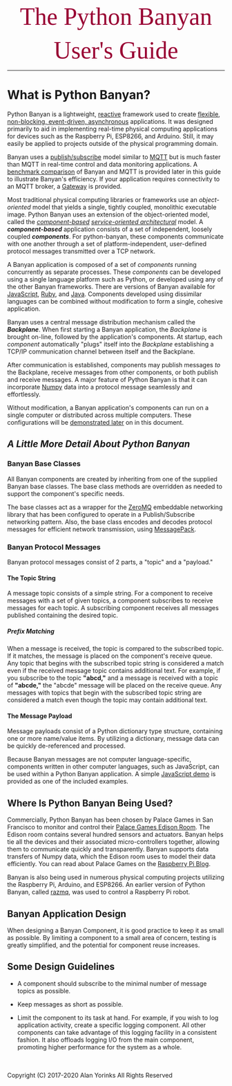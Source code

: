 

</p>
<p align="center">
  <span style="color:#990033; font-family:Georgia; font-size:4em;">The Python Banyan</span>
</p>
<p align="center">
<span style="color:#990033; font-family:Georgia; font-size:4em;">User's Guide</span>
</p>



-------------------------------------------------

# What is Python Banyan?
Python Banyan is a lightweight, [reactive](https://gist.github.com/staltz/868e7e9bc2a7b8c1f754) framework used to
create [flexible](http://ptgmedia.pearsoncmg.com/images/9780134602417/samplepages/9780134602417.pdf), [non-blocking, event-driven,
asynchronous](https://www.allthingsdistributed.com/historical/archives/000486.html) applications.
It was designed primarily to aid in implementing real-time physical computing applications
 for devices such as
 the Raspberry Pi, ESP8266,  and Arduino.
Still, it may easily be applied to projects outside of the physical programming domain.

Banyan uses a [publish/subscribe](https://en.wikipedia.org/wiki/Publish%E2%80%93subscribe_pattern)
 model similar to [MQTT](https://en.wikipedia.org/wiki/MQTT) but is much faster than MQTT in
 real-time control and data monitoring applications.
 A [benchmark comparison](benchmark/#benchmark) of Banyan
and MQTT is provided later in this guide to illustrate Banyan's efficiency.
If your application requires connectivity to an MQTT broker, a [Gateway](example10) is provided.

Most traditional physical computing libraries or frameworks use an *object-oriented* model
that yields a single,
tightly coupled, monolithic executable image. Python Banyan uses an extension of the object-oriented model, called
the *[component-based](https://en.wikipedia.org/wiki/Component-based_software_engineering) [service-oriented architectural](https://en.wikipedia.org/wiki/Service-oriented_architecture)*
model. A ***component-based*** application consists of a set of independent, loosely
coupled ***components***. For python-banyan, these components communicate with one another through a set
of platform-independent, user-defined protocol messages transmitted over a TCP network.

A Banyan application is composed of a set of *components* running concurrently as separate processes.
These *components* can be developed using a single language platform such as Python, or developed using any of the other Banyan frameworks.
There are versions of Banyan available for [JavaScript](https://github.com/MrYsLab/js-banyan), [Ruby](https://github.com/MrYsLab/rb_banyan),
 and [Java](https://github.com/MrYsLab/javabanyan). Components developed using dissimilar languages can be combined
 without modification to form a single, cohesive application.

Banyan uses a central message distribution mechanism called the ***Backplane***. When first starting a Banyan application,
the *Backplane* is brought on-line, followed by
the application's components.
At startup, each
 *component* automatically
"plugs" itself into the *Backplane* establishing a TCP/IP communication channel between itself and the Backplane.

After communication is established, components may publish messages *to* the Backplane, receive messages from other components, or both
publish and receive messages. A major feature of Python Banyan
is that it can incorporate [Numpy](http://www.numpy.org/) data into a protocol message
 seamlessly and effortlessly.

Without modification, a Banyan application's components can run on a single computer or distributed across multiple computers.
These configurations will be [demonstrated later](example3/) on in this document.


## *A Little More Detail About Python Banyan*

### Banyan Base Classes
All Banyan components are created by inheriting from one of the supplied Banyan base classes.
 The base class methods are overridden as needed to
 support the component's specific needs.

The base classes act as a wrapper for the [ZeroMQ](http://zeromq.org/) embeddable networking library that has been configured
 to operate in a Publish/Subscribe networking pattern.
Also, the base class encodes and decodes protocol messages for efficient network transmission,
using [MessagePack](https://msgpack.org/index.html).

### Banyan Protocol Messages

Banyan protocol messages consist of 2 parts, a "topic" and a "payload."

#### The Topic String

A message topic consists of a simple string. For a component to receive messages
with a set of given topics, a component
subscribes to receive messages for each topic. A subscribing component receives all messages published
containing the desired topic.

##### Prefix Matching
When a message is received, the topic is compared to the subscribed topic. If it matches,
the message is placed on the component's receive queue. Any topic that begins with the subscribed topic string
is considered a match even if the received message topic contains additional text.
 For example, if you subscribe to the topic **"abcd,"** and a message is received
with a topic of **"abcde,"** the "abcde" message will be placed on the receive queue. Any messages with topics
that begin with the subscribed topic string are considered a match even though the topic may contain additional text.

#### The Message Payload

 Message payloads consist of a Python dictionary type structure, containing one or more name/value items.
 By utilizing a dictionary, message data can be quickly de-referenced and processed.

 Because Banyan messages are not computer language-specific, components written in other computer languages, such as
 JavaScript, can be used within a Python Banyan application. A simple [JavaScript demo](example4/) is provided as one
 of the included examples.

## Where Is Python Banyan Being Used?
Commercially, Python Banyan has been chosen by Palace Games in San Francisco to monitor and control
their [Palace Games Edison Room](https://palace-games.com/edison-escape-room/).
 The Edison room contains several hundred sensors and actuators. Banyan helps tie all the devices
and their associated micro-controllers together, allowing them to
communicate quickly and transparently. Banyan supports data transfers of Numpy data,
which the Edison
room uses to model their data efficiently. You can read about Palace Games on the
[Raspberry Pi Blog](https://www.raspberrypi.org/blog/raspberry-pi-escape-room/).

Banyan is also being used in numerous physical computing projects utilizing the Raspberry Pi, Arduino, and ESP8266.
An earlier version of Python Banyan, called [razmq](https://github.com/MrYsLab/razmq), was used to control a Raspberry Pi robot.

## Banyan Application Design

When designing a Banyan Component, it is good practice to keep it as small as
possible. By limiting a component to a small area of concern, testing is greatly
simplified, and the potential for component reuse increases.

## Some Design Guidelines

* A component should subscribe to the minimal number of message topics as possible.

* Keep messages as short as possible.

* Limit the component to its task at hand. For example, if you wish to log application activity,
create a specific logging component. All other components can take advantage of this logging facility
in a consistent fashion. It also offloads logging I/O from the main component, promoting higher performance
for the system as a whole.

<br>
<br>
Copyright (C) 2017-2020 Alan Yorinks All Rights Reserved



